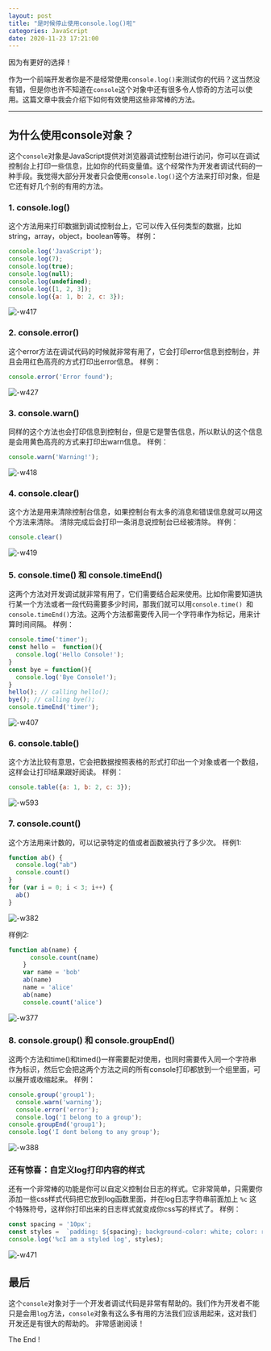 ```yaml
---
layout: post
title: "是时候停止使用console.log()啦"
categories: JavaScript
date: 2020-11-23 17:21:00
---
```






因为有更好的选择！

作为一个前端开发者你是不是经常使用`console.log()`来测试你的代码？这当然没有错，但是你也许不知道在`console`这个对象中还有很多令人惊奇的方法可以使用。这篇文章中我会介绍下如何有效使用这些非常棒的方法。

-------

## 为什么使用console对象？
这个`console`对象是JavaScript提供对浏览器调试控制台进行访问，你可以在调试控制台上打印一些信息，比如你的代码变量值。这个经常作为开发者调试代码的一种手段。我觉得大部分开发者只会使用`console.log()`这个方法来打印对象，但是它还有好几个别的有用的方法。

### 1. console.log()

这个方法用来打印数据到调试控制台上，它可以传入任何类型的数据，比如 string，array，object，boolean等等。
样例：

```javaScript
console.log('JavaScript');
console.log(7);
console.log(true);
console.log(null);
console.log(undefined);
console.log([1, 2, 3]);
console.log({a: 1, b: 2, c: 3});

```

![-w417](http://img.muliba.net/2020-11-23-16061223252719.jpg)



### 2. console.error()
这个error方法在调试代码的时候就非常有用了，它会打印error信息到控制台，并且会用红色高亮的方式打印出error信息。
样例：

```javaScript
console.error('Error found');
```
![-w427](http://img.muliba.net/2020-11-23-16061223013370.jpg)


### 3. console.warn()
同样的这个方法也会打印信息到控制台，但是它是警告信息，所以默认的这个信息是会用黄色高亮的方式来打印出warn信息。
样例：

```javaScript
console.warn('Warning!');
```

![-w418](http://img.muliba.net/2020-11-23-16061222699086.jpg)


### 4. console.clear()
这个方法是用来清除控制台信息，如果控制台有太多的消息和错误信息就可以用这个方法来清除。
清除完成后会打印一条消息说控制台已经被清除。
样例：

```javaScript
console.clear()
```

![-w419](http://img.muliba.net/2020-11-23-16061222361152.jpg)


### 5. console.time() 和 console.timeEnd()
这两个方法对开发调试就非常有用了，它们需要结合起来使用。比如你需要知道执行某一个方法或者一段代码需要多少时间，那我们就可以用`console.time() `和`console.timeEnd()`方法。这两个方法都需要传入同一个字符串作为标记，用来计算时间间隔。
样例：

```javaScript
console.time('timer'); 
const hello =  function(){
  console.log('Hello Console!');
}
const bye = function(){
  console.log('Bye Console!');
}
hello(); // calling hello();
bye(); // calling bye();
console.timeEnd('timer');
```

![-w407](http://img.muliba.net/2020-11-23-16061222079588.jpg)


### 6. console.table()
这个方法比较有意思，它会把数据按照表格的形式打印出一个对象或者一个数组，这样会让打印结果跟好阅读。
样例：

```javaScript
console.table({a: 1, b: 2, c: 3}); 
```

 ![-w593](http://img.muliba.net/2020-11-23-16061221706965.jpg)


### 7. console.count()
这个方法用来计数的，可以记录特定的值或者函数被执行了多少次。
样例1:

```javaScript
function ab() {
  console.log("ab")
  console.count()
}
for (var i = 0; i < 3; i++) {
  ab()
}
```
![-w382](http://img.muliba.net/2020-11-23-16061211475201.jpg)

样例2:

```javaScript
function ab(name) {
      console.count(name)
    }
    var name = 'bob'
    ab(name)
    name = 'alice'
    ab(name)
    console.count('alice')
```
![-w377](http://img.muliba.net/2020-11-23-16061213087250.jpg)

 

### 8. console.group() 和 console.groupEnd()
这两个方法和time()和timed()一样需要配对使用，也同时需要传入同一个字符串作为标识，然后它会把这两个方法之间的所有console打印都放到一个组里面，可以展开或收缩起来。
 样例：

```javaScript
console.group('group1'); 
  console.warn('warning'); 
  console.error('error'); 
  console.log('I belong to a group'); 
console.groupEnd('group1'); 
console.log('I dont belong to any group');
```

![-w388](http://img.muliba.net/2020-11-23-16061216647549.jpg)


### 还有惊喜：自定义log打印内容的样式
还有一个非常棒的功能是你可以自定义控制台日志的样式。它非常简单，只需要你添加一些css样式代码把它放到log函数里面，并在log日志字符串前面加上 `%c` 这个特殊符号，这样你打印出来的日志样式就变成你css写的样式了。
样例：

```javaScript
const spacing = '10px'; 
const styles =  `padding: ${spacing}; background-color: white; color: red; font-style: italic; border: 1px solid black; font-size: 2em;`; 
console.log('%cI am a styled log', styles);
```

![-w471](http://img.muliba.net/2020-11-23-16061219125447.jpg)


## 最后
这个`console`对象对于一个开发者调试代码是非常有帮助的。我们作为开发者不能只是会用`log`方法，`console`对象有这么多有用的方法我们应该用起来，这对我们开发还是有很大的帮助的。 
非常感谢阅读！


The End !